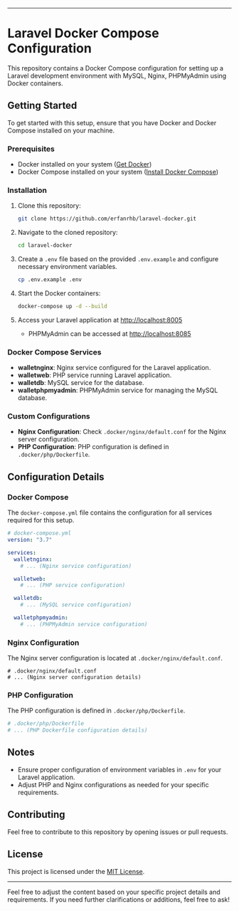 

---

# Laravel Docker Compose Configuration

This repository contains a Docker Compose configuration for setting up a Laravel development environment with MySQL, Nginx, PHPMyAdmin using Docker containers.

## Getting Started

To get started with this setup, ensure that you have Docker and Docker Compose installed on your machine.

### Prerequisites

- Docker installed on your system ([Get Docker](https://docs.docker.com/get-docker/))
- Docker Compose installed on your system ([Install Docker Compose](https://docs.docker.com/compose/install/))

### Installation

1. Clone this repository:
   ```bash
   git clone https://github.com/erfanrhb/laravel-docker.git
   ```

2. Navigate to the cloned repository:
   ```bash
   cd laravel-docker
   ```

3. Create a `.env` file based on the provided `.env.example` and configure necessary environment variables.
   ```bash
   cp .env.example .env
   ```

4. Start the Docker containers:
   ```bash
   docker-compose up -d --build
   ```

5. Access your Laravel application at [http://localhost:8005](http://localhost:8005)
    - PHPMyAdmin can be accessed at [http://localhost:8085](http://localhost:8085)

### Docker Compose Services

- **walletnginx**: Nginx service configured for the Laravel application.
- **walletweb**: PHP service running Laravel application.
- **walletdb**: MySQL service for the database.
- **walletphpmyadmin**: PHPMyAdmin service for managing the MySQL database.

### Custom Configurations

- **Nginx Configuration**: Check `.docker/nginx/default.conf` for the Nginx server configuration.
- **PHP Configuration**: PHP configuration is defined in `.docker/php/Dockerfile`.

## Configuration Details

### Docker Compose

The `docker-compose.yml` file contains the configuration for all services required for this setup.

```yaml
# docker-compose.yml
version: "3.7"

services:
  walletnginx:
    # ... (Nginx service configuration)

  walletweb:
    # ... (PHP service configuration)

  walletdb:
    # ... (MySQL service configuration)

  walletphpmyadmin:
    # ... (PHPMyAdmin service configuration)
```

### Nginx Configuration

The Nginx server configuration is located at `.docker/nginx/default.conf`.

```nginx
# .docker/nginx/default.conf
# ... (Nginx server configuration details)
```

### PHP Configuration

The PHP configuration is defined in `.docker/php/Dockerfile`.

```Dockerfile
# .docker/php/Dockerfile
# ... (PHP Dockerfile configuration details)
```

## Notes

- Ensure proper configuration of environment variables in `.env` for your Laravel application.
- Adjust PHP and Nginx configurations as needed for your specific requirements.

## Contributing

Feel free to contribute to this repository by opening issues or pull requests.

## License

This project is licensed under the [MIT License](LICENSE).

---

Feel free to adjust the content based on your specific project details and requirements. If you need further clarifications or additions, feel free to ask!
